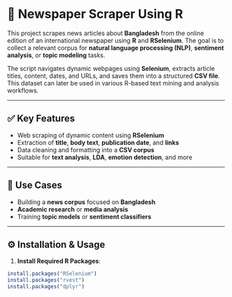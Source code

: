 # 📰 Newspaper Scraper Using R

This project scrapes news articles about **Bangladesh** from the online edition of an international newspaper using **R** and **RSelenium**. The goal is to collect a relevant corpus for **natural language processing (NLP)**, **sentiment analysis**, or **topic modeling** tasks.

The script navigates dynamic webpages using **Selenium**, extracts article titles, content, dates, and URLs, and saves them into a structured **CSV file**. This dataset can later be used in various R-based text mining and analysis workflows.

---

## ✅ Key Features

- Web scraping of dynamic content using **RSelenium**
- Extraction of **title**, **body text**, **publication date**, and **links**
- Data cleaning and formatting into a **CSV corpus**
- Suitable for **text analysis**, **LDA**, **emotion detection**, and more

---

## 📌 Use Cases

- Building a **news corpus** focused on **Bangladesh**
- **Academic research** or **media analysis**
- Training **topic models** or **sentiment classifiers**

---

## ⚙️ Installation & Usage

1. **Install Required R Packages**:

```r
install.packages("RSelenium")
install.packages("rvest")
install.packages("dplyr")
